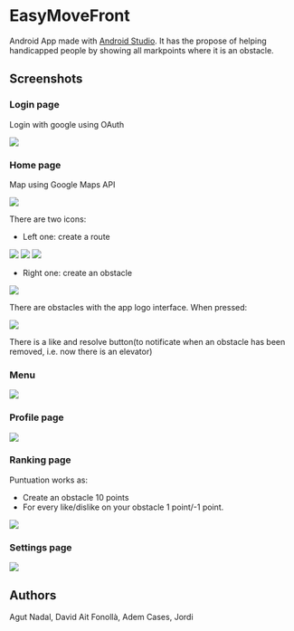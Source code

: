 # EasyMoveFront
Android App made with [Android Studio](https://developer.android.com/studio).
It has the propose of helping handicapped people by showing all markpoints where it is an obstacle.

## Screenshots

### Login page
Login with google using OAuth

![](screenshots/login.png)

### Home page
Map using Google Maps API

![](screenshots/map.png)

There are two icons:
- Left one: create a route

![](screenshots/create_route.png)
![](screenshots/create_route2.png)
![](screenshots/route.png)

- Right one: create an obstacle

![](screenshots/create_obstacle.png)

There are obstacles with the app logo interface. When pressed:

![](screenshots/obstacle_preview.png)

There is a like and resolve button(to notificate when an obstacle has been removed, i.e. now there is an elevator)

### Menu
![](screenshots/menu.png)

### Profile page
![](screenshots/profile.png)

### Ranking page
Puntuation works as:
+ Create an obstacle 10 points
+ For every like/dislike on your obstacle 1 point/-1 point.

![](screenshots/ranking.png)

### Settings page
![](screenshots/settings.png)

## Authors
Agut Nadal, David
Ait Fonollà, Adem
Cases, Jordi
